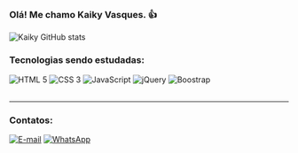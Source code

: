### Olá! Me chamo Kaiky Vasques. 👍
![Kaiky GitHub stats](https://github-readme-stats.vercel.app/api?username=kaiky-dev&show_icons=true&theme=transparent)
<br>
### Tecnologias sendo estudadas: <br>
<div>
<img alt="HTML 5" src="https://img.shields.io/badge/HTML5-E34F26?style=for-the-badge&logo=html5&logoColor=white" />
<img alt="CSS 3" src="https://img.shields.io/badge/CSS3-1572B6?style=for-the-badge&logo=css3&logoColor=white" />
<img alt="JavaScript" src="https://img.shields.io/badge/JavaScript-323330?style=for-the-badge&logo=javascript&logoColor=F7DF1E" />
<img alt="jQuery" src="https://img.shields.io/badge/jQuery-0769AD?style=for-the-badge&logo=jquery&logoColor=white" />
<img alt="Boostrap" src="https://img.shields.io/badge/Bootstrap-563D7C?style=for-the-badge&logo=bootstrap&logoColor=white" />
</div><br>
<hr>

### Contatos:
[![E-mail](https://img.shields.io/badge/Gmail-D14836?style=for-the-badge&logo=gmail&logoColor=white)](mailto:kaikyvasques321@gmail.com)
[![WhatsApp](https://img.shields.io/badge/WhatsApp-25D366?style=for-the-badge&logo=whatsapp&logoColor=white
)](https://wa.me/qr/W3R4ODNF6ZK4C1)

</div>
